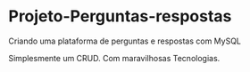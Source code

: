 # Projeto-Perguntas-respostas
Criando uma plataforma de perguntas e respostas com MySQL

Simplesmente um CRUD.
Com maravilhosas Tecnologias.
